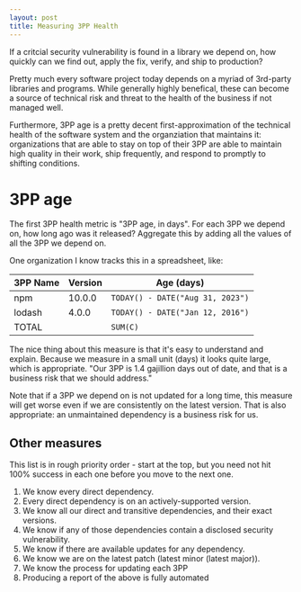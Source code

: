 ```yaml
---
layout: post
title: Measuring 3PP Health
---
```


If a critcial security vulnerability is found in a library we depend on, how quickly can we find out, apply the fix, verify, and ship to production?

Pretty much every software project today depends on a myriad of 3rd-party libraries and programs.
While generally highly benefical, these can become a source of technical risk and threat to the health of the business if not managed well.

Furthermore, 3PP age is a pretty decent first-approximation of the technical health of the software system and the organziation that maintains it:
organizations that are able to stay on top of their 3PP are able to maintain high quality in their work, ship frequently, and respond to promptly to shifting conditions.

# 3PP age

The first 3PP health metric is "3PP age, in days". For each 3PP we depend on, how long ago was it released?
Aggregate this by adding all the values of all the 3PP we depend on.

One organization I know tracks this in a spreadsheet, like:

| 3PP Name | Version | Age (days) |
| - | - | - |
| npm | 10.0.0 | `TODAY() - DATE("Aug 31, 2023")` |
| lodash | 4.0.0 | `TODAY() - DATE("Jan 12, 2016")` |
| TOTAL | | `SUM(C)` |

The nice thing about this measure is that it's easy to understand and explain.
Because we measure in a small unit (days) it looks quite large, which is appropriate.
"Our 3PP is 1.4 gajillion days out of date, and that is a business risk that we should address."

Note that if a 3PP we depend on is not updated for a long time, this measure will get worse even if we are consistently on the latest version.
That is also appropriate: an unmaintained dependency is a business risk for us.

## Other measures

This list is in rough priority order - start at the top, but you need not hit 100% success in each one before you move to the next one.

1. We know every direct dependency.
1. Every direct dependency is on an actively-supported version.
1. We know all our direct and transitive dependencies, and their exact versions.
1. We know if any of those dependencies contain a disclosed security vulnerability.
1. We know if there are available updates for any dependency.
1. We know we are on the latest patch (latest minor (latest major)).
1. We know the process for updating each 3PP
1. Producing a report of the above is fully automated

